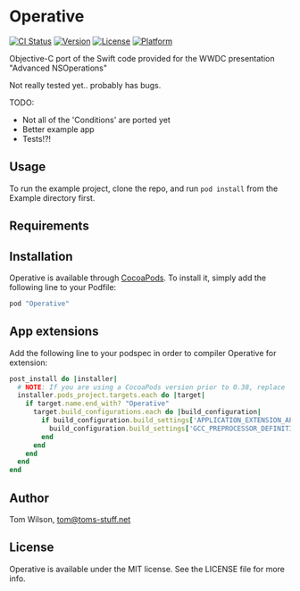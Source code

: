 # Operative

[![CI Status](http://img.shields.io/travis/Kabal/Operative.svg?style=flat)](https://travis-ci.org/Kabal/Operative)
[![Version](https://img.shields.io/cocoapods/v/Operative.svg?style=flat)](http://cocoapods.org/pods/Operative)
[![License](https://img.shields.io/cocoapods/l/Operative.svg?style=flat)](http://cocoapods.org/pods/Operative)
[![Platform](https://img.shields.io/cocoapods/p/Operative.svg?style=flat)](http://cocoapods.org/pods/Operative)

Objective-C port of the Swift code provided for the WWDC presentation "Advanced NSOperations"

Not really tested yet.. probably has bugs.

TODO:
 - Not all of the 'Conditions' are ported yet
 - Better example app
 - Tests!?!


## Usage

To run the example project, clone the repo, and run `pod install` from the Example directory first.

## Requirements

## Installation

Operative is available through [CocoaPods](http://cocoapods.org). To install
it, simply add the following line to your Podfile:

```ruby
pod "Operative"
```

## App extensions

Add the following line to your podspec in order to compiler Operative for extension:

```ruby
post_install do |installer|
  # NOTE: If you are using a CocoaPods version prior to 0.38, replace `pods_project` with `project` on the below line
  installer.pods_project.targets.each do |target|
    if target.name.end_with? "Operative"
      target.build_configurations.each do |build_configuration|
        if build_configuration.build_settings['APPLICATION_EXTENSION_API_ONLY'] == 'YES'
          build_configuration.build_settings['GCC_PREPROCESSOR_DEFINITIONS'] = ['$(inherited)', 'OP_TARGET_IS_EXTENSION=1']
        end
      end
    end
  end
end
```

## Author

Tom Wilson, tom@toms-stuff.net

## License

Operative is available under the MIT license. See the LICENSE file for more info.
